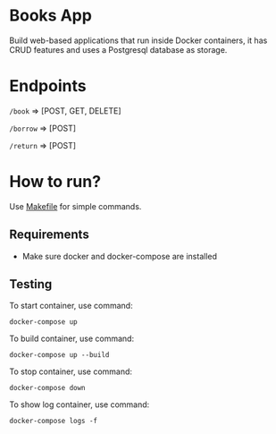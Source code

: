 # Books App

Build web-based applications that run inside Docker containers, it has CRUD features and uses a Postgresql database as storage.

# Endpoints

`/book` => [POST, GET, DELETE]

`/borrow` => [POST]

`/return` => [POST]

# How to run?

Use [Makefile](./Makefile) for simple commands.

## Requirements

- Make sure docker and docker-compose are installed

## Testing

To start container, use command:

```
docker-compose up
```

To build container, use command:

```
docker-compose up --build
```

To stop container, use command:

```
docker-compose down
```

To show log container, use command:

```
docker-compose logs -f
```

